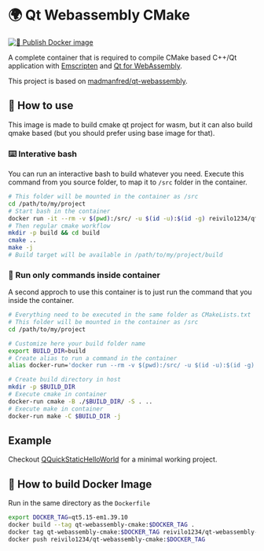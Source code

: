 # 🌍 Qt Webassembly CMake

[![🐳 Publish Docker image](https://github.com/OlivierLDff/QtWasmCMakeDocker/actions/workflows/main.yml/badge.svg)](https://github.com/OlivierLDff/QtWasmCMakeDocker/actions/workflows/main.yml)

A complete container that is required to compile CMake based C++/Qt application with [Emscripten](http://emscripten.org/) and [Qt for WebAssembly](https://doc.qt.io/qt-5/wasm.html). 

This project is based on [madmanfred/qt-webassembly](https://hub.docker.com/r/madmanfred/qt-webassembly).

## 🚀 How to use

This image is made to build cmake qt project for wasm, but it can also build qmake based (but you should prefer using base image for that).

### ⌨️ Interative bash

You can run an interactive bash to build whatever you need. Execute this command from you source folder, to map it to `/src` folder in the container.

```bash
# This folder will be mounted in the container as /src
cd /path/to/my/project
# Start bash in the container
docker run -it --rm -v $(pwd):/src/ -u $(id -u):$(id -g) reivilo1234/qt-webassembly-cmake:qt5.15-em1.39.10 bash
# Then regular cmake workflow
mkdir -p build && cd build
cmake ..
make -j
# Build target will be available in /path/to/my/project/build
```

### 🐳 Run only commands inside container

A second approch to use this container is to just run the command that you inside the container.

```bash
# Everything need to be executed in the same folder as CMakeLists.txt
# This folder will be mounted in the container as /src
cd /path/to/my/project

# Customize here your build folder name
export BUILD_DIR=build
# Create alias to run a command in the container
alias docker-run='docker run --rm -v $(pwd):/src/ -u $(id -u):$(id -g) reivilo1234/qt-webassembly-cmake:qt5.15-em1.39.10'

# Create build directory in host
mkdir -p $BUILD_DIR
# Execute cmake in container
docker-run cmake -B ./$BUILD_DIR/ -S . ..
# Execute make in container
docker-run make -C $BUILD_DIR -j
```

## Example

Checkout [QQuickStaticHelloWorld](https://github.com/OlivierLDff/QQuickStaticHelloWorld) for a minimal working project.


## 🔨 How to build Docker Image

Run in the same directory as the `Dockerfile`

```bash
export DOCKER_TAG=qt5.15-em1.39.10
docker build --tag qt-webassembly-cmake:$DOCKER_TAG .
docker tag qt-webassembly-cmake:$DOCKER_TAG reivilo1234/qt-webassembly-cmake:$DOCKER_TAG
docker push reivilo1234/qt-webassembly-cmake:$DOCKER_TAG
```
